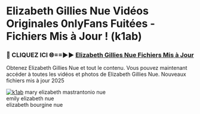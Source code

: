 # Elizabeth Gillies Nue Vidéos Originales 0nlyFans Fuitées - Fichiers Mis à Jour ! (k1ab)

<h3>🔴 CLIQUEZ ICI 🌐==►► <a href="https://tinyurl.com/2pmr4ezf" rel="nofollow">Elizabeth Gillies Nue Fichiers Mis à Jour</a></h3>

Obtenez Elizabeth Gillies Nue et tout le contenu. Vous pouvez maintenant accéder à toutes les vidéos et photos de Elizabeth Gillies Nue. Nouveaux fichiers mis à jour 2025

[![k1ab](https://i.imgur.com/6SNvagu.gif)](https://tinyurl.com/2pmr4ezf)
mary elizabeth mastrantonio nue<br>
emily elizabeth nue<br>
elizabeth bourgine nue